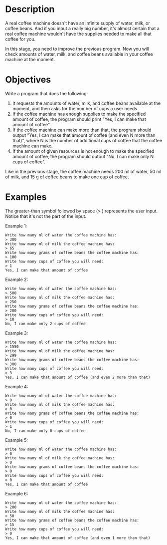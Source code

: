 # Description

A real coffee machine doesn't have an infinite supply of water, milk, or coffee beans. And if you input a really big number, it's almost certain that a real coffee machine wouldn't have the supplies needed to make all that coffee for you.

In this stage, you need to improve the previous program. Now you will check amounts of water, milk, and coffee beans available in your coffee machine at the moment.
# Objectives

Write a program that does the following:

  1) It requests the amounts of water, milk, and coffee beans available at the moment, and then asks for the number of cups a user needs.
  2) If the coffee machine has enough supplies to make the specified amount of coffee, the program should print "Yes, I can make that amount of coffee".
  3) If the coffee machine can make more than that, the program should output "Yes, I can make that amount of coffee (and even N more than that)", where N is the number of additional cups of coffee that the coffee machine can make.
  4) If the amount of given resources is not enough to make the specified amount of coffee, the program should output "No, I can make only N cups of coffee".

Like in the previous stage, the coffee machine needs 200 ml of water, 50 ml of milk, and 15 g of coffee beans to make one cup of coffee.
# Examples

The greater-than symbol followed by space (> ) represents the user input. Notice that it's not the part of the input.

Example 1:

    Write how many ml of water the coffee machine has:
    > 300
    Write how many ml of milk the coffee machine has:
    > 65
    Write how many grams of coffee beans the coffee machine has:
    > 100
    Write how many cups of coffee you will need:
    > 1
    Yes, I can make that amount of coffee

Example 2:

    Write how many ml of water the coffee machine has:
    > 500
    Write how many ml of milk the coffee machine has:
    > 250
    Write how many grams of coffee beans the coffee machine has:
    > 200
    Write how many cups of coffee you will need:
    > 10
    No, I can make only 2 cups of coffee

Example 3:

    Write how many ml of water the coffee machine has:
    > 1550
    Write how many ml of milk the coffee machine has:
    > 299
    Write how many grams of coffee beans the coffee machine has:
    > 300
    Write how many cups of coffee you will need:
    > 3
    Yes, I can make that amount of coffee (and even 2 more than that)

Example 4:

    Write how many ml of water the coffee machine has:
    > 0
    Write how many ml of milk the coffee machine has:
    > 0
    Write how many grams of coffee beans the coffee machine has:
    > 0
    Write how many cups of coffee you will need:
    > 1
    No, I can make only 0 cups of coffee

Example 5:

    Write how many ml of water the coffee machine has:
    > 0
    Write how many ml of milk the coffee machine has:
    > 0
    Write how many grams of coffee beans the coffee machine has:
    > 0
    Write how many cups of coffee you will need:
    > 0
    Yes, I can make that amount of coffee

Example 6:

    Write how many ml of water the coffee machine has:
    > 200
    Write how many ml of milk the coffee machine has:
    > 50
    Write how many grams of coffee beans the coffee machine has:
    > 15
    Write how many cups of coffee you will need:
    > 0
    Yes, I can make that amount of coffee (and even 1 more than that)
